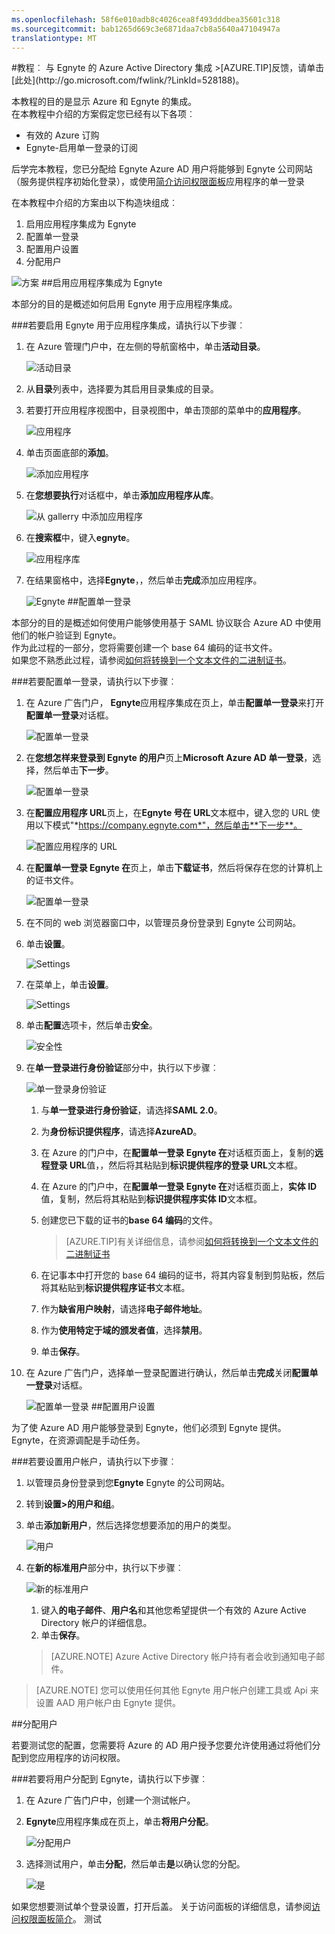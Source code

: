 ```yaml
---
ms.openlocfilehash: 58f6e010adb8c4026cea8f493dddbea35601c318
ms.sourcegitcommit: bab1265d669c3e6871daa7cb8a5640a47104947a
translationtype: MT
---
```

<properties pageTitle="教程︰ Azure Active Directory 集成与 Egnyte |Microsoft Azure" description="了解如何使用 Azure Active Directory Egnyte 启用单一登录、 自动化资源调配，和更多。" services="active-directory" authors="MarkusVi"  documentationCenter="na" manager="stevenpo"/>
<tags ms.service="active-directory" ms.devlang="na" ms.topic="article" ms.tgt_pltfrm="na" ms.workload="identity" ms.date="08/01/2015" ms.author="markvi" />
#教程︰ 与 Egnyte 的 Azure Active Directory 集成
>[AZURE.TIP]反馈，请单击[此处](http://go.microsoft.com/fwlink/?LinkId=528188)。
  
本教程的目的是显示 Azure 和 Egnyte 的集成。  
在本教程中介绍的方案假定您已经有以下各项︰

-   有效的 Azure 订购
-   Egnyte-启用单一登录的订阅
  
后学完本教程，您已分配给 Egnyte Azure AD 用户将能够到 Egnyte 公司网站 （服务提供程序初始化登录），或使用[简介访问权限面板](https://msdn.microsoft.com/library/dn308586)应用程序的单一登录
  
在本教程中介绍的方案由以下构造块组成︰

1.  启用应用程序集成为 Egnyte
2.  配置单一登录
3.  配置用户设置
4.  分配用户

![方案](./media/active-directory-saas-egnyte-tutorial/IC787812.png "Scenario")
##启用应用程序集成为 Egnyte
  
本部分的目的是概述如何启用 Egnyte 用于应用程序集成。

###若要启用 Egnyte 用于应用程序集成，请执行以下步骤︰

1.  在 Azure 管理门户中，在左侧的导航窗格中，单击**活动目录**。

    ![活动目录](./media/active-directory-saas-egnyte-tutorial/IC700993.png "Active Directory")

2.  从**目录**列表中，选择要为其启用目录集成的目录。

3.  若要打开应用程序视图中，目录视图中，单击顶部的菜单中的**应用程序**。

    ![应用程序](./media/active-directory-saas-egnyte-tutorial/IC700994.png "Applications")

4.  单击页面底部的**添加**。

    ![添加应用程序](./media/active-directory-saas-egnyte-tutorial/IC749321.png "Add application")

5.  在**您想要执行**对话框中，单击**添加应用程序从库**。

    ![从 gallerry 中添加应用程序](./media/active-directory-saas-egnyte-tutorial/IC749322.png "Add an application from gallerry")

6.  在**搜索框**中，键入**egnyte**。

    ![应用程序库](./media/active-directory-saas-egnyte-tutorial/IC787813.png "Application Gallery")

7.  在结果窗格中，选择**Egnyte**，，然后单击**完成**添加应用程序。

    ![Egnyte](./media/active-directory-saas-egnyte-tutorial/IC787814.png "Egnyte")
##配置单一登录
  
本部分的目的是概述如何使用户能够使用基于 SAML 协议联合 Azure AD 中使用他们的帐户验证到 Egnyte。  
作为此过程的一部分，您将需要创建一个 base 64 编码的证书文件。  
如果您不熟悉此过程，请参阅[如何将转换到一个文本文件的二进制证书](http://youtu.be/PlgrzUZ-Y1o)。

###若要配置单一登录，请执行以下步骤︰

1.  在 Azure 广告门户， **Egnyte**应用程序集成在页上，单击**配置单一登录**来打开**配置单一登录**对话框。

    ![配置单一登录](./media/active-directory-saas-egnyte-tutorial/IC787815.png "Configure Single Sign-On")

2.  在**您想怎样来登录到 Egnyte 的用户**页上**Microsoft Azure AD 单一登录**，选择，然后单击**下一步**。

    ![配置单一登录](./media/active-directory-saas-egnyte-tutorial/IC787816.png "Configure Single Sign-On")

3.  在**配置应用程序 URL**页上，在**Egnyte 号在 URL**文本框中，键入您的 URL 使用以下模式"*https://company.egnyte.com*"，然后单击**下一步**。

    ![配置应用程序的 URL](./media/active-directory-saas-egnyte-tutorial/IC787817.png "Configure App URL")

4.  在**配置单一登录 Egnyte 在**页上，单击**下载证书**，然后将保存在您的计算机上的证书文件。

    ![配置单一登录](./media/active-directory-saas-egnyte-tutorial/IC787818.png "Configure Single Sign-On")

5.  在不同的 web 浏览器窗口中，以管理员身份登录到 Egnyte 公司网站。

6.  单击**设置**。

    ![Settings](./media/active-directory-saas-egnyte-tutorial/IC787819.png "Settings")

7.  在菜单上，单击**设置**。

    ![Settings](./media/active-directory-saas-egnyte-tutorial/IC787820.png "Settings")

8.  单击**配置**选项卡，然后单击**安全**。

    ![安全性](./media/active-directory-saas-egnyte-tutorial/IC787821.png "Security")

9.  在**单一登录进行身份验证**部分中，执行以下步骤︰

    ![单一登录身份验证](./media/active-directory-saas-egnyte-tutorial/IC787822.png "Single Sign On Authentication")

    1.  与**单一登录进行身份验证**，请选择**SAML 2.0**。
    2.  为**身份标识提供程序**，请选择**AzureAD**。
    3.  在 Azure 的门户中，在**配置单一登录 Egnyte 在**对话框页面上，复制的**远程登录 URL**值，，然后将其粘贴到**标识提供程序的登录 URL**文本框。
    4.  在 Azure 的门户中，在**配置单一登录 Egnyte 在**对话框页面上，**实体 ID**值，复制，然后将其粘贴到**标识提供程序实体 ID**文本框。
    5.  创建您已下载的证书的**base 64 编码**的文件。  

        >[AZURE.TIP]有关详细信息，请参阅[如何将转换到一个文本文件的二进制证书](http://youtu.be/PlgrzUZ-Y1o)

    6.  在记事本中打开您的 base 64 编码的证书，将其内容复制到剪贴板，然后将其粘贴到**标识提供程序证书**文本框。
    7.  作为**缺省用户映射**，请选择**电子邮件地址**。
    8.  作为**使用特定于域的颁发者值**，选择**禁用**。
    9.  单击**保存**。

10. 在 Azure 广告门户，选择单一登录配置进行确认，然后单击**完成**关闭**配置单一登录**对话框。

    ![配置单一登录](./media/active-directory-saas-egnyte-tutorial/IC787823.png "Configure Single Sign-On")
##配置用户设置
  
为了使 Azure AD 用户能够登录到 Egnyte，他们必须到 Egnyte 提供。  
Egnyte，在资源调配是手动任务。

###若要设置用户帐户，请执行以下步骤︰

1.  以管理员身份登录到您**Egnyte** Egnyte 的公司网站。

2.  转到**设置\>的用户和组**。

3.  单击**添加新用户**，然后选择您想要添加的用户的类型。

    ![用户](./media/active-directory-saas-egnyte-tutorial/IC787824.png "Users")

4.  在**新的标准用户**部分中，执行以下步骤︰

    ![新的标准用户](./media/active-directory-saas-egnyte-tutorial/IC787825.png "New Standard User")

    1.  键入**的电子邮件**、**用户名**和其他您希望提供一个有效的 Azure Active Directory 帐户的详细信息。
    2.  单击**保存**。

    >[AZURE.NOTE] Azure Active Directory 帐户持有者会收到通知电子邮件。

>[AZURE.NOTE] 您可以使用任何其他 Egnyte 用户帐户创建工具或 Api 来设置 AAD 用户帐户由 Egnyte 提供。

##分配用户
  
若要测试您的配置，您需要将 Azure 的 AD 用户授予您要允许使用通过将他们分配到您应用程序的访问权限。

###若要将用户分配到 Egnyte，请执行以下步骤︰

1.  在 Azure 广告门户中，创建一个测试帐户。

2.  **Egnyte**应用程序集成在页上，单击**将用户分配**。

    ![分配用户](./media/active-directory-saas-egnyte-tutorial/IC787826.png "Assign Users")

3.  选择测试用户，单击**分配**，然后单击**是**以确认您的分配。

    ![是](./media/active-directory-saas-egnyte-tutorial/IC767830.png "Yes")
  
如果您想要测试单个登录设置，打开后盖。 关于访问面板的详细信息，请参阅[访问权限面板简介](https://msdn.microsoft.com/library/dn308586)。
测试
